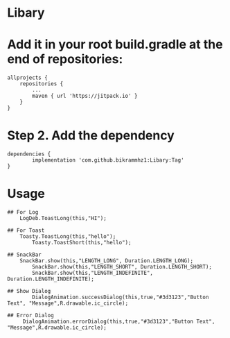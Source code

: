 # Libary
# Add it in your root build.gradle at the end of repositories:

	allprojects {
		repositories {
			...
			maven { url 'https://jitpack.io' }
		}
	}
# Step 2. Add the dependency

	dependencies {
	        implementation 'com.github.bikrammhz1:Libary:Tag'
	}
	
# Usage
	## For Log
	    LogDeb.ToastLong(this,"HI");
	  
	## For Toast 
	    Toasty.ToastLong(this,"hello");
       	    Toasty.ToastShort(this,"hello");
	    
	## SnackBar
	    SnackBar.show(this,"LENGTH_LONG", Duration.LENGTH_LONG);
            SnackBar.show(this,"LENGTH_SHORT", Duration.LENGTH_SHORT);
            SnackBar.show(this,"LENGTH_INDEFINITE", Duration.LENGTH_INDEFINITE);
	    
	## Show Dialog    
            DialogAnimation.successDialog(this,true,"#3d3123","Button Text", "Message",R.drawable.ic_circle);
	    
	## Error Dialog
	     DialogAnimation.errorDialog(this,true,"#3d3123","Button Text", "Message",R.drawable.ic_circle);
	
